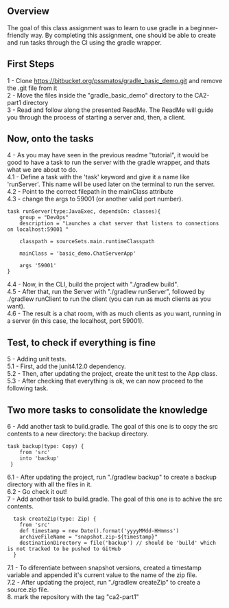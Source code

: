 ## Overview
The goal of this class assignment was to learn to use gradle in a beginner-friendly way. By completing this assignment, one should be able to create and run tasks through the CI using the gradle wrapper.

## First Steps
1 - Clone https://bitbucket.org/pssmatos/gradle_basic_demo.git and remove the .git file from it<br>
2 - Move the files inside the "gradle_basic_demo" directory to the CA2-part1 directory<br>
3 - Read and follow along the presented ReadMe. The ReadMe will guide you through the process of starting a server and, then, a client.

## Now, onto the tasks
4 - As you may have seen in the previous readme "tutorial", it would be good to have a task to run the server with the gradle wrapper, and thats what we are about to do.<br>
4.1 - Define a task with the 'task' keyword and give it a name like 'runServer'. This name will be used later on the terminal to run the server.<br>
4.2 - Point to the correct filepath in the mainClass attribute<br>
4.3 - change the args to 59001 (or another valid port number).

```
task runServer(type:JavaExec, dependsOn: classes){
    group = "DevOps"
    description = "Launches a chat server that listens to connections on localhost:59001 "

    classpath = sourceSets.main.runtimeClasspath

    mainClass = 'basic_demo.ChatServerApp'

    args '59001'
}
```
4.4 - Now, in the CLI, build the project with "./gradlew build".<br>
4.5 - After that, run the Server with "./gradlew runServer", followed by ./gradlew runClient to run the client (you can run as much clients as you want).<br>
4.6 - The result is a chat room, with as much clients as you want, running in a server (in this case, the localhost, port 59001).

## Test, to check if everything is fine
5 - Adding unit tests.<br>
5.1 - First, add the junit4.12.0 dependency.<br>
5.2 - Then, after updating the project, create the unit test to the App class.<br>
5.3 - After checking that everything is ok, we can now proceed to the following task.

## Two more tasks to consolidate the knowledge
6 - Add another task to build.gradle. The goal of this one is to copy the src contents to a new directory: the backup directory.
```
task backup(type: Copy) {
    from 'src'
    into 'backup'
 }
````
6.1 - After updating the project, run "./gradlew backup" to create a backup directory with all the files in it.<br>
6.2 - Go check it out!<br>
7 - Add another task to build.gradle. The goal of this one is to achive the src contents.
```
  task createZip(type: Zip) {
    from 'src'
    def timestamp = new Date().format('yyyyMMdd-HHmmss')
    archiveFileName = "snapshot.zip-${timestamp}"
    destinationDirectory = file('backup') // should be 'build' which is not tracked to be pushed to GitHub
  }
````
7.1 - To diferentiate between snapshot versions, created a timestamp variable and appended it's current value to the name of the zip file.<br>
7.2 - After updating the project, run "./gradlew createZip" to create a source.zip file.<br>
8. mark the repository with the tag "ca2-part1"